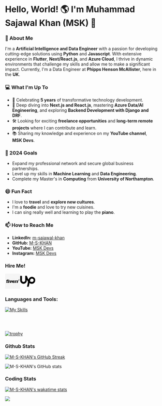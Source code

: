 # Hello, World! 🌎 I'm Muhammad Sajawal Khan (MSK) 👋

### 🚀 About Me
I'm a **Artificial Intelligence and Data Engineer** with a passion for developing cutting-edge solutions using **Python** and **Javascript**. With extensive experience in **Flutter**, **Next/React.js**, and **Azure Cloud**, I thrive in dynamic environments that challenge my skills and allow me to make a significant impact. Currently, I'm a Data Engineer at **Phipps Henson McAllister**, here in the **UK**.

### 💻 What I'm Up To
- 🎉 Celebrating **5 years** of transformative technology development.
- 🌱 Deep diving into **Next.js and React.js**, mastering **Azure Data/AI Engineering**, and exploring **Backend Development with Django and DRF**.
- 🛠️ Looking for exciting **freelance opportunities** and **long-term remote projects** where I can contribute and learn.
- 📚 Sharing my knowledge and experience on my **YouTube channel**, **MSK Devs**.


### 🎯 2024 Goals
- Expand my professional network and secure global business partnerships.
- Level up my skills in **Machine Learning** and **Data Engineering**.
- Complete my Master's in **Computing** from **University of Northampton**.

### 😄 Fun Fact
- I love to **travel** and **explore new cultures**.
- I'm a **foodie** and love to try new cuisines.
- I can sing really well and learning to play the **piano**.

### 📫 How to Reach Me
- **LinkedIn:** [m-sajawal-khan](https://linkedin.com/in/m-sajawal-khan)
- **GitHub:** [M-S-KHAN](https://github.com/M-S-KHAN)
- **YouTube:** [MSK Devs](https://youtube.com/@mskdevs)
- **Instagram:** [MSK Devs](https://instagram.com/msk.grams)


### Hire Me!

[<img align="left" alt="fiverr.com/thepyclan" height="50" width="50" src="./fiverr.png" />][fiverr]
[<img align="left" alt="fiverr.com/reshailawan" width="50" height="50" src="./upwork.png" />][upwork]

<br />
<br />
<br />


### Languages and Tools:

[![My Skills](https://skillicons.dev/icons?i=js,ts,html,css,nextjs,nodejs,python,anaconda,androidstudio,angular,bash,dart,debian,django,fastapi,flask,linux,pnpm,raspberrypi,redis,selenium,terraform,aws,flutter,express,pytorch,tensorflow,graphql,mongodb,postgres,firebase,gcp,materialui,sass,git,postman,vscode,figma,&theme=dark)](https://skillicons.dev)


<br />
<br />

[![trophy](https://github-profile-trophy.vercel.app/?username=M-S-KHAN&theme=discord&no-frame=true&rank=-?&column=-1)](https://github.com/ryo-ma/github-profile-trophy)


### Github Stats
[![M-S-KHAN's GitHub Streak](http://github-readme-streak-stats.herokuapp.com?user=M-S-KHAN&theme=gotham)](https://git.io/streak-stats)

![M-S-KHAN's GitHub stats](https://github-readme-stats-orcin-pi-41.vercel.app/api?username=M-S-KHAN&show_icons=true&theme=gotham&count_private=true&include_all_commits=true&hide_rank=true)

### Coding Stats
[![M-S-KHAN's wakatime stats](https://github-readme-stats.vercel.app/api/wakatime?username=MSKHAN&theme=gotham&layout=compact)]([https://www.fiverr.com/thepyclan])

[![](https://visitcount.itsvg.in/api?id=M-S-KHAN&icon=0&color=0)](https://visitcount.itsvg.in)

[twitter]: https://twitter.com/sajawal_khan_
[linkedin]: https://linkedin.com/in/m-sajawal-khan
[fiverr]: https://www.fiverr.com/thepyclan
[upwork]: https://www.upwork.com/freelancers/~01adb038200b0cc995
[personal]: https://mskhan.vercel.app
